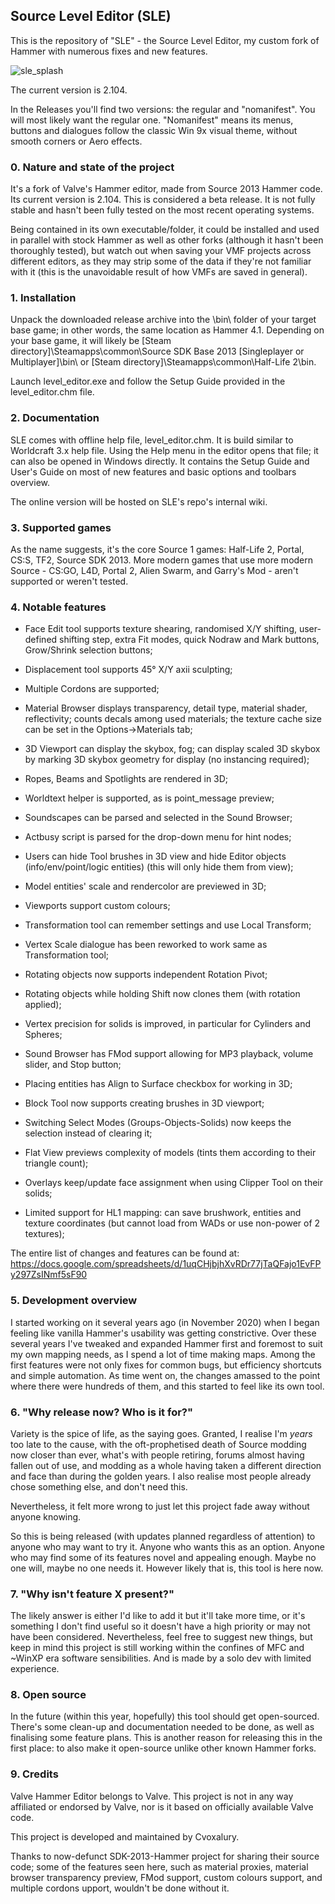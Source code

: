 ## Source Level Editor (SLE)

This is the repository of "SLE" - the Source Level Editor, my custom fork of Hammer with numerous fixes and new features.

![sle_splash](https://github.com/user-attachments/assets/30cc2ee3-15da-401b-9f0d-9226e0e09567)

The current version is 2.104.

In the Releases you'll find two versions: the regular and "nomanifest". You will most likely want the regular one. "Nomanifest" means its menus, buttons and dialogues follow the classic Win 9x visual theme, without smooth corners or Aero effects.

### 0. Nature and state of the project

It's a fork of Valve's Hammer editor, made from Source 2013 Hammer code. Its current version is 2.104. This is considered a beta release. It is not fully stable and hasn't been fully tested on the most recent operating systems.

Being contained in its own executable/folder, it could be installed and used in parallel with stock Hammer as well as other forks (although it hasn't been thoroughly tested), but watch out when saving your VMF projects across different editors, as they may strip some of the data if they're not familiar with it (this is the unavoidable result of how VMFs are saved in general). 

### 1. Installation

Unpack the downloaded release archive into the \bin\ folder of your target base game; in other words, the same location as Hammer 4.1. Depending on your base game, it will likely be [Steam directory]\Steamapps\common\Source SDK Base 2013 [Singleplayer or Multiplayer]\bin\ or [Steam directory]\Steamapps\common\Half-Life 2\bin\.

Launch level_editor.exe and follow the Setup Guide provided in the level_editor.chm file.

### 2. Documentation

SLE comes with offline help file, level_editor.chm. It is build similar to Worldcraft 3.x help file.
Using the Help menu in the editor opens that file; it can also be opened in Windows directly.
It contains the Setup Guide and User's Guide on most of new features and basic options and toolbars overview.

The online version will be hosted on SLE's repo's internal wiki.

### 3. Supported games

As the name suggests, it's the core Source 1 games: Half-Life 2, Portal, CS:S, TF2, Source SDK 2013. More modern games that use more modern Source - CS:GO, L4D, Portal 2, Alien Swarm, and Garry's Mod - aren't supported or weren't tested. 

### 4. Notable features

* Face Edit tool supports texture shearing, randomised X/Y shifting, user-defined shifting step, extra Fit modes, quick Nodraw and Mark buttons, Grow/Shrink selection buttons;

* Displacement tool supports 45° X/Y axii sculpting;

* Multiple Cordons are supported;

* Material Browser displays transparency, detail type, material shader, reflectivity; counts decals among used materials; the texture cache size can be set in the Options->Materials tab;

* 3D Viewport can display the skybox, fog; can display scaled 3D skybox by marking 3D skybox geometry for display (no instancing required);

* Ropes, Beams and Spotlights are rendered in 3D;

* Worldtext helper is supported, as is point_message preview;

* Soundscapes can be parsed and selected in the Sound Browser;

* Actbusy script is parsed for the drop-down menu for hint nodes;

* Users can hide Tool brushes in 3D view and hide Editor objects (info/env/point/logic entities) (this will only hide them from view);

* Model entities' scale and rendercolor are previewed in 3D;

* Viewports support custom colours;

* Transformation tool can remember settings and use Local Transform;

* Vertex Scale dialogue has been reworked to work same as Transformation tool;

* Rotating objects now supports independent Rotation Pivot;

* Rotating objects while holding Shift now clones them (with rotation applied);

* Vertex precision for solids is improved, in particular for Cylinders and Spheres;

* Sound Browser has FMod support allowing for MP3 playback, volume slider, and Stop button;

* Placing entities has Align to Surface checkbox for working in 3D;

* Block Tool now supports creating brushes in 3D viewport;

* Switching Select Modes (Groups-Objects-Solids) now keeps the selection instead of clearing it;

* Flat View previews complexity of models (tints them according to their triangle count);

* Overlays keep/update face assignment when using Clipper Tool on their solids;

* Limited support for HL1 mapping: can save brushwork, entities and texture coordinates (but cannot load from WADs or use non-power of 2 textures);

The entire list of changes and features can be found at:
https://docs.google.com/spreadsheets/d/1uqCHjbjhXvRDr77jTaQFajo1EvFPy297ZsINmf5sF90

### 5. Development overview

I started working on it several years ago (in November 2020) when I began feeling like vanilla Hammer's usability was getting constrictive. Over these several years I've tweaked and expanded Hammer first and foremost to suit my own mapping needs, as I spend a lot of time making maps. Among the first features were not only fixes for common bugs, but efficiency shortcuts and simple automation. As time went on, the changes amassed to the point where there were hundreds of them, and this started to feel like its own tool.

### 6. "Why release now? Who is it for?"

Variety is the spice of life, as the saying goes. Granted, I realise I'm *years* too late to the cause, with the oft-prophetised death of Source modding now closer than ever, what's with people retiring, forums almost having fallen out of use, and modding as a whole having taken a different direction and face than during the golden years. I also realise most people already chose something else, and don't need this.

Nevertheless, it felt more wrong to just let this project fade away without anyone knowing. 

So this is being released (with updates planned regardless of attention) to anyone who may want to try it. Anyone who wants this as an option. Anyone who may find some of its features novel and appealing enough. Maybe no one will, maybe no one needs it. However likely that is, this tool is here now.

### 7. "Why isn't feature X present?"

The likely answer is either I'd like to add it but it'll take more time, or it's something I don't find useful so it doesn't have a high priority or may not have been considered. Nevertheless, feel free to suggest new things, but keep in mind this project is still working within the confines of MFC and ~WinXP era software sensibilities. And is made by a solo dev with limited experience.

### 8. Open source

In the future (within this year, hopefully) this tool should get open-sourced. There's some clean-up and documentation needed to be done, as well as finalising some feature plans. This is another reason for releasing this in the first place: to also make it open-source unlike other known Hammer forks.

### 9. Credits

Valve Hammer Editor belongs to Valve. This project is not in any way affiliated or endorsed by Valve, nor is it based on officially available Valve code.

This project is developed and maintained by Cvoxalury.

Thanks to now-defunct SDK-2013-Hammer project for sharing their source code; some of the features seen here, such as material proxies, material browser transparency preview, FMod support, custom colours support, and multiple cordons upport, wouldn't be done without it.
